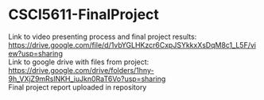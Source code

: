 # CSCI5611-FinalProject
Link to video presenting process and final project results: https://drive.google.com/file/d/1vbYGLHKzcr6CxpJSYkkxXsDqM8c1_L5F/view?usp=sharing  
Link to google drive with files from project: https://drive.google.com/drive/folders/1hny-9h_VXjZ9mRslNKH_iuJkn0RaT6Vo?usp=sharing  
Final project report uploaded in repository
